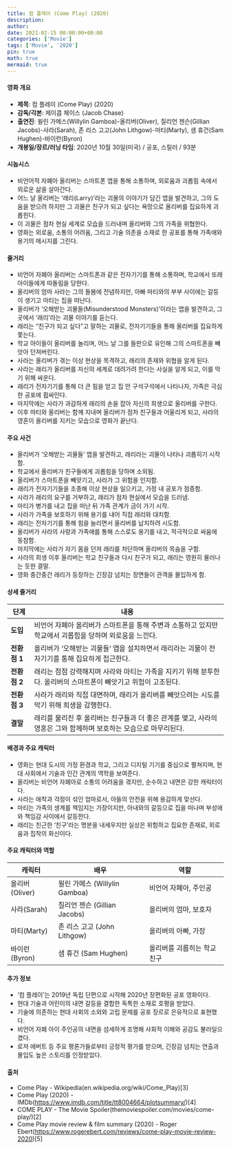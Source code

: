 ```yaml
---
title: 컴 플레이 (Come Play) (2020)
description: 
author: 
date: 2021-02-15 00:00:00+00:00
categories: ['Movie']
tags: ['Movie', '2020']
pin: true
math: true
mermaid: true
---
```

#### 영화 개요

- **제목**: 컴 플레이 (Come Play) (2020)  
- **감독/각본**: 제이콥 체이스 (Jacob Chase)  
- **출연진**: 윌린 가메스(Willylin Gamboa)-올리버(Oliver), 질리언 젠슨(Gillian Jacobs)-사라(Sarah), 존 리스 고고(John Lithgow)-마티(Marty), 샘 휴건(Sam Hughen)-바이런(Byron)  
- **개봉일/장르/러닝 타임**: 2020년 10월 30일(미국) / 공포, 스릴러 / 93분

#### 시놉시스

- 비언어적 자폐아 올리버는 스마트폰 앱을 통해 소통하며, 외로움과 괴롭힘 속에서 외로운 삶을 살아간다.  
- 어느 날 올리버는 ‘래리(Larry)’라는 괴물의 이야기가 담긴 앱을 발견하고, 그의 도움을 받으려 하지만 그 괴물은 친구가 되고 싶다는 욕망으로 올리버를 집요하게 괴롭힌다.  
- 이 괴물은 점차 현실 세계로 모습을 드러내며 올리버와 그의 가족을 위협한다.  
- 영화는 외로움, 소통의 어려움, 그리고 기술 의존을 소재로 한 공포를 통해 가족애와 용기의 메시지를 그린다.

#### 줄거리

- 비언어 자폐아 올리버는 스마트폰과 같은 전자기기를 통해 소통하며, 학교에서 또래 아이들에게 따돌림을 당한다.  
- 올리버의 엄마 사라는 그의 돌봄에 전념하지만, 아빠 마티와의 부부 사이에는 갈등이 생기고 마티는 집을 떠난다.  
- 올리버가 ‘오해받는 괴물들(Misunderstood Monsters)’이라는 앱을 발견하고, 그곳에서 ‘래리’라는 괴물 이야기를 듣는다.  
- 래리는 “친구가 되고 싶다”고 말하는 괴물로, 전자기기들을 통해 올리버를 집요하게 쫓는다.  
- 학교 아이들이 올리버를 놀리며, 어느 날 그를 들판으로 유인해 그의 스마트폰을 빼앗아 던져버린다.  
- 사라는 올리버가 겪는 이상 현상을 목격하고, 래리의 존재와 위협을 알게 된다.  
- 사라는 래리가 올리버를 자신의 세계로 데려가려 한다는 사실을 알게 되고, 이를 막기 위해 싸운다.  
- 래리가 전자기기를 통해 더 큰 힘을 얻고 집 안 구석구석에서 나타나자, 가족은 극심한 공포에 휩싸인다.  
- 마지막에는 사라가 과감하게 래리의 손을 잡아 자신의 희생으로 올리버를 구한다.  
- 이후 마티와 올리버는 함께 지내며 올리버가 점차 친구들과 어울리게 되고, 사라의 영혼이 올리버를 지키는 모습으로 영화가 끝난다.

#### 주요 사건

- 올리버가 ‘오해받는 괴물들’ 앱을 발견하고, 래리라는 괴물이 나타나 괴롭히기 시작함.  
- 학교에서 올리버가 친구들에게 괴롭힘을 당하며 소외됨.  
- 올리버가 스마트폰을 빼앗기고, 사라가 그 위험을 인지함.  
- 래리가 전자기기들을 조종해 이상 현상을 일으키고, 가정 내 공포가 점증함.  
- 사라가 래리의 요구를 거부하고, 래리가 점차 현실에서 모습을 드러냄.  
- 마티가 병가를 내고 집을 떠난 뒤 가족 관계가 금이 가기 시작.  
- 사라가 가족을 보호하기 위해 용기를 내어 직접 래리와 대치함.  
- 래리는 전자기기를 통해 힘을 늘리면서 올리버를 납치하려 시도함.  
- 올리버가 사라의 사랑과 가족애를 통해 스스로도 용기를 내고, 적극적으로 싸움에 동참함.  
- 마지막에는 사라가 자기 몸을 던져 래리를 차단하며 올리버의 목숨을 구함.  
- 사라의 희생 이후 올리버는 학교 친구들과 다시 친구가 되고, 래리는 영원히 물러나는 듯한 결말.  
- 영화 중간중간 래리가 등장하는 긴장감 넘치는 장면들이 관객을 몰입하게 함.

#### 상세 줄거리

| **단계** | **내용** |
|----------|----------|
| **도입** | 비언어 자폐아 올리버가 스마트폰을 통해 주변과 소통하고 있지만 학교에서 괴롭힘을 당하며 외로움을 느낀다.  |
| **전환점 1** | 올리버가 ‘오해받는 괴물들’ 앱을 설치하면서 래리라는 괴물이 전자기기를 통해 집요하게 접근한다.  |
| **전환점 2** | 래리는 점점 강력해지며 사라와 마티는 가족을 지키기 위해 분투한다. 올리버의 스마트폰이 빼앗기고 위험이 고조된다.  |
| **전환점 3** | 사라가 래리와 직접 대면하며, 래리가 올리버를 빼앗으려는 시도를 막기 위해 희생을 감행한다.  |
| **결말** | 래리를 물리친 후 올리버는 친구들과 더 좋은 관계를 맺고, 사라의 영혼은 그와 함께하며 보호하는 모습으로 마무리된다.  |

#### 배경과 주요 캐릭터

- 영화는 현대 도시의 가정 환경과 학교, 그리고 디지털 기기를 중심으로 펼쳐지며, 현대 사회에서 기술과 인간 관계의 역학을 보여준다.  
- 올리버는 비언어 자폐아로 소통의 어려움을 겪지만, 순수하고 내면은 강한 캐릭터이다.  
- 사라는 애착과 걱정이 섞인 엄마로서, 아들의 안전을 위해 용감하게 맞선다.  
- 마티는 가족의 생계를 책임지는 가장이지만, 아내와의 갈등으로 집을 떠나며 부성애와 책임감 사이에서 갈등한다.  
- 래리는 친근한 ‘친구’라는 명분을 내세우지만 실상은 위험하고 집요한 존재로, 외로움과 집착의 화신이다.

#### 주요 캐릭터와 역할

| **캐릭터** | **배우** | **역할** |
|------------|----------|----------|
| 올리버(Oliver) | 윌린 가메스 (Willylin Gamboa) | 비언어 자폐아, 주인공 |
| 사라(Sarah) | 질리언 젠슨 (Gillian Jacobs) | 올리버의 엄마, 보호자 |
| 마티(Marty) | 존 리스 고고 (John Lithgow) | 올리버의 아빠, 가장 |
| 바이런(Byron) | 샘 휴건 (Sam Hughen) | 올리버를 괴롭히는 학교 친구 |

#### 추가 정보

- ‘컴 플레이’는 2019년 독립 단편으로 시작해 2020년 장편화된 공포 영화이다.  
- 현대 기술과 어린이의 내면 갈등을 결합한 독특한 소재로 호평을 받았다.  
- 기술에 의존하는 현대 사회의 소외와 고립 문제를 공포 장르로 은유적으로 표현했다.  
- 비언어 자폐 아이 주인공의 내면을 섬세하게 조명해 사회적 이해와 공감도 불러일으켰다.  
- 로저 에버트 등 주요 평론가들로부터 긍정적 평가를 받으며, 긴장감 넘치는 연출과 몰입도 높은 스토리를 인정받았다.

#### 출처

- Come Play - Wikipedia(en.wikipedia.org/wiki/Come_Play)[3]  
- Come Play (2020) - IMDb(https://www.imdb.com/title/tt8004664/plotsummary/)[4]  
- COME PLAY - The Movie Spoiler(themoviespoiler.com/movies/come-play/)[2]  
- Come Play movie review & film summary (2020) - Roger Ebert(https://www.rogerebert.com/reviews/come-play-movie-review-2020)[5]

